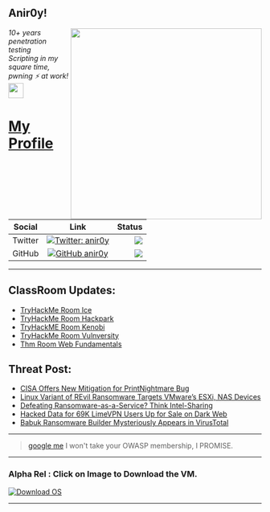 <h2>Anir0y!</h2>
<img align='right' src="https://github-readme-stats.vercel.app/api?username=anir0y&show_icons=true&theme=dark" width="380">
<p><em>10+ years penetration testing<br>
  Scripting in my square time, pwning ⚡ at work!<img src="https://media.giphy.com/media/WUlplcMpOCEmTGBtBW/giphy.gif" width="30"> 
</em></p>



# [My Profile](https://anir0y.in/refer=githubreadme)

| Social   |      Link      | Status|
|----------|:-------------:|--:|
| Twitter |  [![Twitter: anir0y](https://img.shields.io/twitter/follow/anir0y?label=Follow%20me&style=plastic)](https://twitter.com/anir0y)| ![](https://img.shields.io/badge/Status-Online-blue)|
| GitHub |    [![GitHub anir0y](https://img.shields.io/github/followers/anir0y?label=Fork%20me&style=plastic)](https://github.com/anir0y)   | ![](https://img.shields.io/badge/Status-Online-blue)|


---

## ClassRoom Updates:

<!-- CLASS:START -->
- [TryHackMe Room Ice](https://classroom.anir0y.in/post/thm-room-ice/)
- [TryHackMe Room Hackpark](https://classroom.anir0y.in/post/thm-room-hackpark/)
- [TryHackME Room Kenobi](https://classroom.anir0y.in/post/thm-room-kenobi/)
- [TryHackMe Room Vulnversity](https://classroom.anir0y.in/post/thm-room-vulnversity/)
- [Thm Room Web Fundamentals](https://classroom.anir0y.in/post/thm-room-webfundamentals/)
<!-- CLASS:END -->

## Threat Post:

<!-- THREAT:START -->
- [CISA Offers New Mitigation for PrintNightmare Bug](https://threatpost.com/cisa-mitigation-printnightmare-bug/167515/)
- [Linux Variant of REvil Ransomware Targets VMware’s ESXi, NAS Devices](https://threatpost.com/linux-variant-ransomware-vmwares-nas/167511/)
- [Defeating Ransomware-as-a-Service? Think Intel-Sharing](https://threatpost.com/ransomware-as-a-service-intel-sharing/167508/)
- [Hacked Data for 69K LimeVPN Users Up for Sale on Dark Web](https://threatpost.com/hacked-data-limevpn-dark-web/167492/)
- [Babuk Ransomware Builder Mysteriously Appears in VirusTotal](https://threatpost.com/babuk-ransomware-builder-virustotal/167481/)
<!-- THREAT:END -->
---


> [google me](https://google.com/search?q=@anir0y) I won't take your OWASP membership, I PROMISE. 

---
### Alpha Rel : Click on Image to Download the VM.
[![Download OS](https://i.imgur.com/4RUjCIA.png)](https://sourceforge.net/projects/classroom-os/files/latest/download)

---

